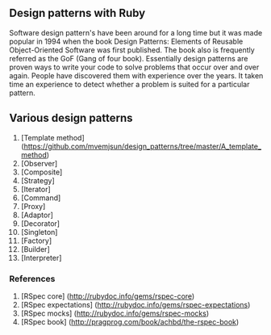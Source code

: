 ## Design patterns with Ruby
 Software design pattern's have been around for a long time but it was made popular in 1994 when the book Design Patterns: Elements of Reusable Object-Oriented Software was first published. The book also is frequently referred as the GoF (Gang of four book). Essentially design patterns are proven ways to write your code to solve problems that occur over and over again. People have discovered them with experience over the years. It taken time an experience to detect whether a problem is suited for a particular pattern.

## Various design patterns 
1. [Template method] (https://github.com/mvemjsun/design_patterns/tree/master/A_template_method)
2. [Observer]
3. [Composite]
4. [Strategy]
5. [Iterator]
6. [Command]
7. [Proxy]
8. [Adaptor]
9. [Decorator]
10. [Singleton]
11. [Factory]
12. [Builder]
13. [Interpreter]


### References

1. [RSpec core] (http://rubydoc.info/gems/rspec-core)
2. [RSpec expectations] (http://rubydoc.info/gems/rspec-expectations)
3. [RSpec mocks] (http://rubydoc.info/gems/rspec-mocks)
4. [RSpec book] (http://pragprog.com/book/achbd/the-rspec-book)